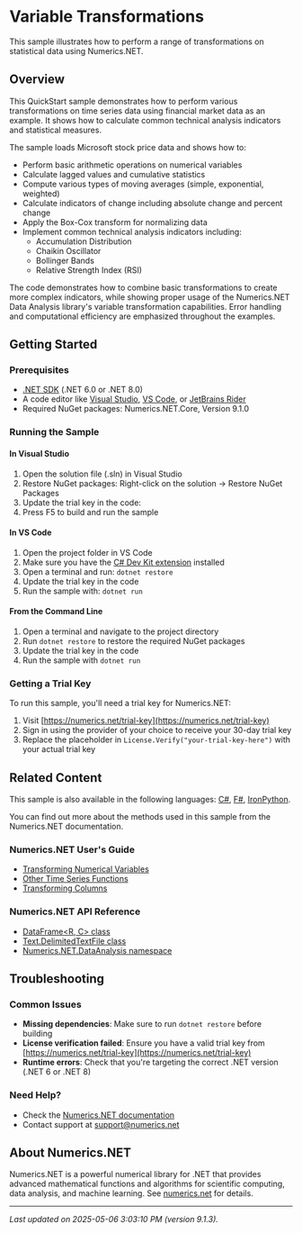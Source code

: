 # Variable Transformations

This sample illustrates how to perform a range of transformations on statistical data using Numerics.NET.

## Overview

This QuickStart sample demonstrates how to perform various transformations on time series data using financial market 
data as an example. It shows how to calculate common technical analysis indicators and statistical 
measures.

The sample loads Microsoft stock price data and shows how to:
- Perform basic arithmetic operations on numerical variables
- Calculate lagged values and cumulative statistics
- Compute various types of moving averages (simple, exponential, weighted)
- Calculate indicators of change including absolute change and percent change
- Apply the Box-Cox transform for normalizing data
- Implement common technical analysis indicators including:
  - Accumulation Distribution
  - Chaikin Oscillator 
  - Bollinger Bands
  - Relative Strength Index (RSI)

The code demonstrates how to combine basic transformations to create more complex indicators, while
showing proper usage of the Numerics.NET Data Analysis library's variable transformation capabilities.
Error handling and computational efficiency are emphasized throughout the examples.


## Getting Started

### Prerequisites

- [.NET SDK](https://dotnet.microsoft.com/download) (.NET 6.0 or .NET 8.0)
- A code editor like [Visual Studio](https://visualstudio.microsoft.com/), [VS Code](https://code.visualstudio.com/), or [JetBrains Rider](https://www.jetbrains.com/rider/)
- Required NuGet packages: Numerics.NET.Core, Version 9.1.0

### Running the Sample

#### In Visual Studio
1. Open the solution file (.sln) in Visual Studio
2. Restore NuGet packages: Right-click on the solution → Restore NuGet Packages
3. Update the trial key in the code:
4. Press F5 to build and run the sample

#### In VS Code

1. Open the project folder in VS Code
2. Make sure you have the [C# Dev Kit extension](https://marketplace.visualstudio.com/items?itemName=ms-dotnettools.csdevkit) installed
3. Open a terminal and run: `dotnet restore`
4. Update the trial key in the code 
5. Run the sample with: `dotnet run`

#### From the Command Line

1. Open a terminal and navigate to the project directory
2. Run `dotnet restore` to restore the required NuGet packages
3. Update the trial key in the code
4. Run the sample with `dotnet run`

### Getting a Trial Key

To run this sample, you'll need a trial key for Numerics.NET:

1. Visit [https://numerics.net/trial-key](https://numerics.net/trial-key)
2. Sign in using the provider of your choice to receive your 30-day trial key
3. Replace the placeholder in `License.Verify("your-trial-key-here")` with your actual trial key

## Related Content

This sample is also available in the following languages: 
[C#](https://github.com/NumericsDotNet/quickstart-csharp/tree/net462/statistics/time-series-analysis/variable-transforms), [F#](https://github.com/NumericsDotNet/quickstart-fsharp/tree/net462/statistics/time-series-analysis/variable-transforms), [IronPython](https://github.com/NumericsDotNet/quickstart-ironpython/tree/net462/statistics/time-series-analysis/variable-transforms).

You can find out more about the methods used in this sample from the Numerics.NET documentation.

### Numerics.NET User's Guide

- [Transforming Numerical Variables](https://numerics.net/documentation/latest/data-analysis/working-with-time-series-data/transforming-numerical-variables)
- [Other Time Series Functions](https://numerics.net/documentation/latest/statistics/time-series-analysis/other-time-series-functions)
- [Transforming Columns](https://numerics.net/documentation/latest/data-analysis/data-wrangling/transforming-columns)

### Numerics.NET API Reference

- [DataFrame&lt;R, C&gt; class](https://numerics.net/documentation/latest/reference/numerics.net.dataanalysis.dataframe-2)
- [Text.DelimitedTextFile class](https://numerics.net/documentation/latest/reference/numerics.net.data.text.delimitedtextfile)
- [Numerics.NET.DataAnalysis namespace](https://numerics.net/documentation/latest/reference/numerics.net.dataanalysis)


## Troubleshooting

### Common Issues

- **Missing dependencies**: Make sure to run `dotnet restore` before building
- **License verification failed**: Ensure you have a valid trial key from [https://numerics.net/trial-key](https://numerics.net/trial-key)
- **Runtime errors**: Check that you're targeting the correct .NET version (.NET 6 or .NET 8)

### Need Help?

- Check the [Numerics.NET documentation](https://numerics.net/documentation/)
- Contact support at [support@numerics.net](mailto:support@numerics.net?subject=VariableTransforms%20QuickStart%20Sample%20%28Visual+Basic%29)

## About Numerics.NET

Numerics.NET is a powerful numerical library for .NET that provides advanced mathematical 
functions and algorithms for scientific computing, data analysis, and machine learning.
See [numerics.net](https://numerics.net) for details.

---

_Last updated on 2025-05-06 3:03:10 PM (version 9.1.3)._
